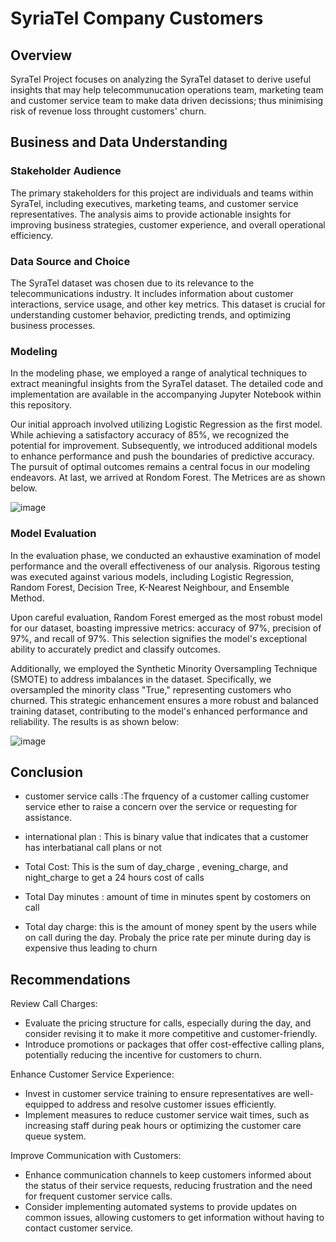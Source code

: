 # SyriaTel Company Customers

## Overview
SyraTel Project focuses on analyzing the SyraTel dataset to derive useful insights that may help  telecommunucation operations team, marketing team and customer service team to make data driven decissions; thus minimising risk of revenue loss throught customers' churn.
## Business and Data Understanding
### Stakeholder Audience
The primary stakeholders for this project are individuals and teams within SyraTel, including executives, marketing teams, and customer service representatives. The analysis aims to provide actionable insights for improving business strategies, customer experience, and overall operational efficiency.

### Data Source and Choice
The SyraTel dataset was chosen due to its relevance to the telecommunications industry. It includes information about customer interactions, service usage, and other key metrics. This dataset is crucial for understanding customer behavior, predicting trends, and optimizing business processes.

### Modeling
In the modeling phase, we employed a range of analytical techniques to extract meaningful insights from the SyraTel dataset. The detailed code and implementation are available in the accompanying Jupyter Notebook within this repository.

Our initial approach involved utilizing Logistic Regression as the first model. While achieving a satisfactory accuracy of 85%, we recognized the potential for improvement. Subsequently, we introduced additional models to enhance performance and push the boundaries of predictive accuracy. The pursuit of optimal outcomes remains a central focus in our modeling endeavors. At last, we arrived at Rondom Forest. The Metrices are as shown below.

![image](https://github.com/ThomasOkiwi/Phase-Three-Final-Project/assets/133016687/3a317cc2-c274-416f-80e4-ad059827c246)


### Model Evaluation
In the evaluation phase, we conducted an exhaustive examination of model performance and the overall effectiveness of our analysis. Rigorous testing was executed against various models, including Logistic Regression, Random Forest, Decision Tree, K-Nearest Neighbour, and Ensemble Method.

Upon careful evaluation, Random Forest emerged as the most robust model for our dataset, boasting impressive metrics: accuracy of 97%, precision of 97%, and recall of 97%. This selection signifies the model's exceptional ability to accurately predict and classify outcomes.

Additionally, we employed the Synthetic Minority Oversampling Technique (SMOTE) to address imbalances in the dataset. Specifically, we oversampled the minority class "True," representing customers who churned. This strategic enhancement ensures a more robust and balanced training dataset, contributing to the model's enhanced performance and reliability. The results is as shown below:

![image](https://github.com/ThomasOkiwi/Phase-Three-Final-Project/assets/133016687/70544c54-14f9-497a-a1f6-78e700680442)


## Conclusion
* customer service calls :The frquency of a customer calling customer service ether to raise a concern over the service or requesting for assistance.

* international plan : This is binary value that indicates that a customer has interbatianal call plans or not

* Total Cost: This is the sum of day_charge , evening_charge, and night_charge to get a 24 hours cost of calls
* Total Day minutes : amount of time in minutes spent by costomers on call
* Total day charge: this is the amount of money spent by the users while on call during the day. Probaly the price rate per minute during day is expensive thus leading to churn 
## Recommendations
Review Call Charges:

* Evaluate the pricing structure for calls, especially during the day, and consider revising it to make it more competitive and customer-friendly.
* Introduce promotions or packages that offer cost-effective calling plans, potentially reducing the incentive for customers to churn.

Enhance Customer Service Experience:

* Invest in customer service training to ensure representatives are well-equipped to address and resolve customer issues efficiently.
* Implement measures to reduce customer service wait times, such as increasing staff during peak hours or optimizing the customer care queue system.

Improve Communication with Customers:

* Enhance communication channels to keep customers informed about the status of their service requests, reducing frustration and the need for frequent customer service calls.
* Consider implementing automated systems to provide updates on common issues, allowing customers to get information without having to contact customer service.
